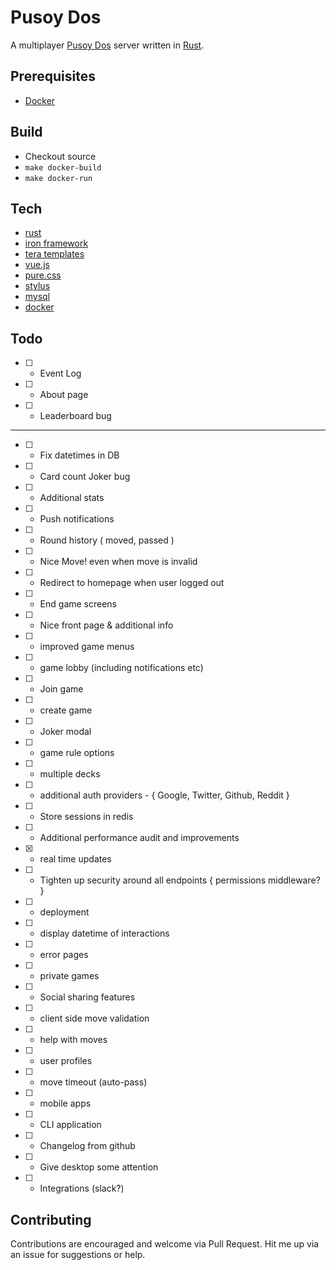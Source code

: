 # Pusoy Dos
A multiplayer [Pusoy Dos](https://en.wikipedia.org/wiki/Pusoy_dos) server written in [Rust](https://www.rust-lang.org).

## Prerequisites
- [Docker](https://www.docker.com)

## Build
- Checkout source
- `make docker-build` 
- `make docker-run`

## Tech
- [rust](https://www.rust-lang.org)
 - [iron framework](http://ironframework.io/)
 - [tera templates](https://github.com/Keats/tera)
- [vue.js](https://vuejs.org)
- [pure.css](http://purecss.io/)
- [stylus](http://stylus-lang.com/)
- [mysql](https://www.mysql.com/)
- [docker](https://www.docker.com/)

## Todo
- [ ] - Event Log
- [ ] - About page
- [ ] - Leaderboard bug
----
- [ ] - Fix datetimes in DB
- [ ] - Card count Joker bug
- [ ] - Additional stats
- [ ] - Push notifications
- [ ] - Round history ( moved, passed )
- [ ] - Nice Move! even when move is invalid
- [ ] - Redirect to homepage when user logged out
- [ ] - End game screens
- [ ] - Nice front page & additional info
- [ ] - improved game menus
 - [ ] - game lobby (including notifications etc)
 - [ ] - Join game
 - [ ] - create game
 - [ ] - Joker modal
- [ ] - game rule options
- [ ] - multiple decks
- [ ] - additional auth providers - { Google, Twitter, Github, Reddit }
- [ ] - Store sessions in redis
- [ ] - Additional performance audit and improvements
- [x] - real time updates
- [ ] - Tighten up security around all endpoints { permissions middleware? }
- [ ] - deployment
- [ ] - display datetime of interactions
- [ ] - error pages
- [ ] - private games
- [ ] - Social sharing features
- [ ] - client side move validation
- [ ] - help with moves
- [ ] - user profiles
- [ ] - move timeout (auto-pass)
- [ ] - mobile apps
- [ ] - CLI application
- [ ] - Changelog from github
- [ ] - Give desktop some attention
- [ ] - Integrations (slack?)

## Contributing
Contributions are encouraged and welcome via Pull Request. 
Hit me up via an issue for suggestions or help.
